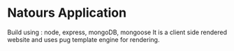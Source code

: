 # Natours Application

Build using : node, express, mongoDB, mongoose
It is a client side rendered website and uses pug template engine for rendering.
